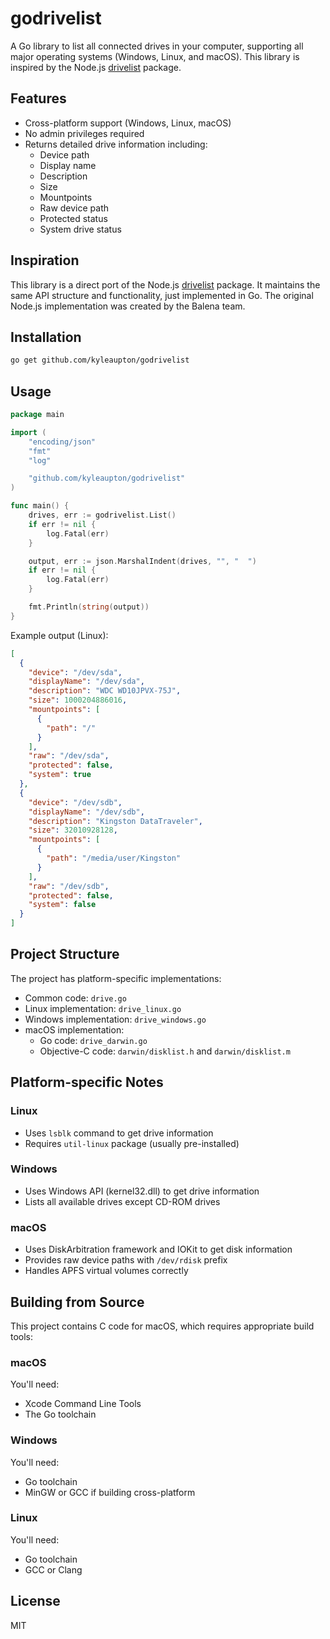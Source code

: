 # godrivelist

A Go library to list all connected drives in your computer, supporting all major operating systems (Windows, Linux, and macOS). This library is inspired by the Node.js [drivelist](https://github.com/balena-io-modules/drivelist) package.

## Features

- Cross-platform support (Windows, Linux, macOS)
- No admin privileges required
- Returns detailed drive information including:
  - Device path
  - Display name
  - Description
  - Size
  - Mountpoints
  - Raw device path
  - Protected status
  - System drive status

## Inspiration

This library is a direct port of the Node.js [drivelist](https://github.com/balena-io-modules/drivelist) package. It maintains the same API structure and functionality, just implemented in Go. The original Node.js implementation was created by the Balena team.

## Installation

```bash
go get github.com/kyleaupton/godrivelist
```

## Usage

```go
package main

import (
    "encoding/json"
    "fmt"
    "log"

    "github.com/kyleaupton/godrivelist"
)

func main() {
    drives, err := godrivelist.List()
    if err != nil {
        log.Fatal(err)
    }

    output, err := json.MarshalIndent(drives, "", "  ")
    if err != nil {
        log.Fatal(err)
    }

    fmt.Println(string(output))
}
```

Example output (Linux):

```json
[
  {
    "device": "/dev/sda",
    "displayName": "/dev/sda",
    "description": "WDC WD10JPVX-75J",
    "size": 1000204886016,
    "mountpoints": [
      {
        "path": "/"
      }
    ],
    "raw": "/dev/sda",
    "protected": false,
    "system": true
  },
  {
    "device": "/dev/sdb",
    "displayName": "/dev/sdb",
    "description": "Kingston DataTraveler",
    "size": 32010928128,
    "mountpoints": [
      {
        "path": "/media/user/Kingston"
      }
    ],
    "raw": "/dev/sdb",
    "protected": false,
    "system": false
  }
]
```

## Project Structure

The project has platform-specific implementations:

- Common code: `drive.go`
- Linux implementation: `drive_linux.go`
- Windows implementation: `drive_windows.go`
- macOS implementation:
  - Go code: `drive_darwin.go`
  - Objective-C code: `darwin/disklist.h` and `darwin/disklist.m`

## Platform-specific Notes

### Linux

- Uses `lsblk` command to get drive information
- Requires `util-linux` package (usually pre-installed)

### Windows

- Uses Windows API (kernel32.dll) to get drive information
- Lists all available drives except CD-ROM drives

### macOS

- Uses DiskArbitration framework and IOKit to get disk information
- Provides raw device paths with `/dev/rdisk` prefix
- Handles APFS virtual volumes correctly

## Building from Source

This project contains C code for macOS, which requires appropriate build tools:

### macOS

You'll need:
- Xcode Command Line Tools
- The Go toolchain

### Windows

You'll need:
- Go toolchain
- MinGW or GCC if building cross-platform

### Linux

You'll need:
- Go toolchain
- GCC or Clang

## License

MIT
